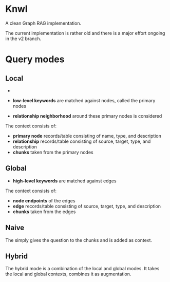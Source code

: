 # Knwl

A clean Graph RAG implementation.

The current implementation is rather old and there is a major effort ongoing in the v2 branch.

# Query modes

## Local
- 

- **low-level keywords** are matched against nodes, called the primary nodes
- **relationship neighborhood**  around these primary nodes is considered

The context consists of:

- **primary node** records/table consisting of name, type, and description
- **relationship** records/table consisting of source, target, type, and description
- **chunks** taken from the primary nodes

## Global

- **high-level keywords** are matched against edges

The context consists of:

- **node endpoints** of the edges
- **edge** records/table consisting of source, target, type, and description
- **chunks** taken from the edges

## Naive

The simply gives the question to the chunks and is added as context.

## Hybrid

The hybrid mode is a combination of the local and global modes.
It takes the local and global contexts, combines it as augmentation.
